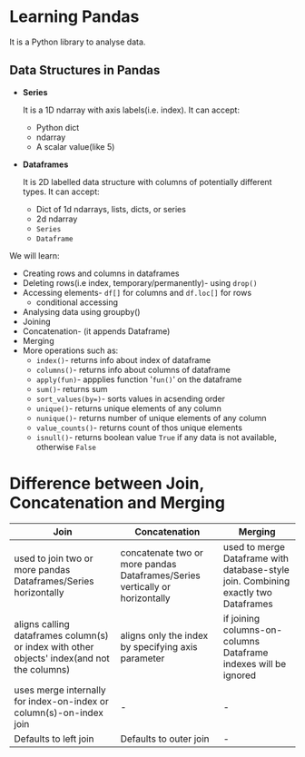 # Learning Pandas 
It is a Python library to analyse data.

## Data Structures in Pandas
* **Series** 

    It is a 1D ndarray with axis labels(i.e. index). It can accept:
    - Python dict
    - ndarray
    - A scalar value(like 5)

* **Dataframes** 

    It is 2D labelled data structure with columns of potentially different types. It can accept:
    - Dict of 1d ndarrays, lists, dicts, or series
    - 2d ndarray
    - `Series`
    - `Dataframe`

We will learn:
- Creating rows and columns in dataframes
- Deleting rows(i.e index, temporary/permanently)- using `drop()`
- Accessing elements- `df[]` for columns and `df.loc[]` for rows
    - conditional accessing
- Analysing data using groupby()
- Joining
- Concatenation- (it appends Dataframe)
- Merging
- More operations such as:
    - `index()`- returns info about index of dataframe
    - `columns()`- returns info about columns of dataframe
    - `apply(fun)`- appplies function '`fun()`' on the dataframe
    - `sum()`- returns sum
    - `sort_values(by=)`- sorts values in acsending order
    - `unique()`- returns unique elements of any column
    - `nunique()`- returns number of unique elements of any column
    - `value_counts()`- returns count of thos unique elements
    - `isnull()`- returns boolean value `True` if any data is not available, otherwise `False` 

# Difference between Join, Concatenation and Merging

Join | Concatenation | Merging
--- | --- | ---
|used to join two or more pandas Dataframes/Series horizontally |concatenate two or more pandas Dataframes/Series vertically or horizontally| used to merge Dataframe with database-style join. Combining exactly two Dataframes
|aligns calling dataframes column(s) or index with other objects' index(and not the columns)| aligns only the index by specifying axis parameter|if joining columns-on-columns Dataframe indexes will be ignored
|uses merge internally for index-on-index or column(s)-on-index join|- |-
|Defaults to left join|Defaults to outer join |-